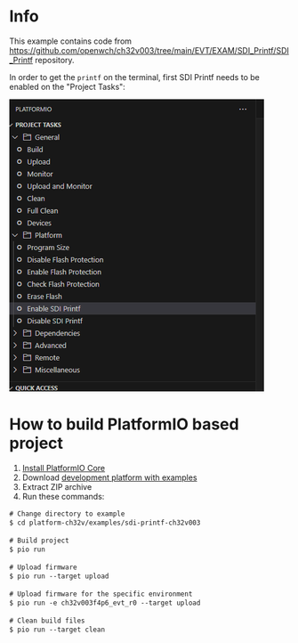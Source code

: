Info
====

This example contains code from https://github.com/openwch/ch32v003/tree/main/EVT/EXAM/SDI_Printf/SDI_Printf repository.

In order to get the `printf` on the terminal, first SDI Printf needs to be enabled on the "Project Tasks":

![alt text](image.png)

How to build PlatformIO based project
=====================================

1. [Install PlatformIO Core](https://docs.platformio.org/page/core.html)
2. Download [development platform with examples](https://github.com/Community-PIO-CH32V/platform-ch32v/archive/develop.zip)
3. Extract ZIP archive
4. Run these commands:

```shell
# Change directory to example
$ cd platform-ch32v/examples/sdi-printf-ch32v003

# Build project
$ pio run

# Upload firmware
$ pio run --target upload

# Upload firmware for the specific environment
$ pio run -e ch32v003f4p6_evt_r0 --target upload

# Clean build files
$ pio run --target clean
```
